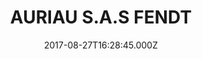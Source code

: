 ---
date: 2017-08-27T16:28:45.000Z
title: AURIAU S.A.S FENDT
latitude: 46.80694096340891
longitude: 0.015678077081755976
category: checkin
---